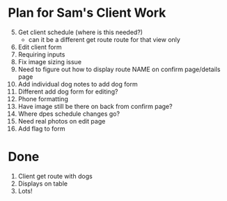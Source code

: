 # Plan for Sam's Client Work

5. Get client schedule (where is this needed?)
    * can it be a different get route route for that view only
6. Edit client form
10. Requiring inputs
11. Fix image sizing issue
12. Need to figure out how to display route NAME on confirm page/details page
13. Add individual dog notes to add dog form
14. Different add dog form for editing?
15. Phone formatting
17. Have image still be there on back from confirm page?
18. Where dpes schedule changes go?
19.  Need real photos on edit page
20. Add flag to form




# Done
1. Client get route with dogs
2. Displays on table
3. Lots! 

